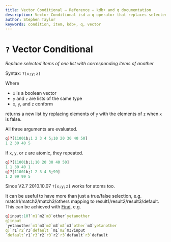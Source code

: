 ```yaml
---
title: Vector Conditional – Reference – kdb+ and q documentation
description: Vector Conditional isd a q operator that replaces selected items of one list with corresponding items of another.
author: Stephen Taylor
keywords: condition, item, kdb+, q, vector
---
```

# `?` Vector Conditional 




_Replace selected items of one list with corresponding items of another_

Syntax: `?[x;y;z]`

Where

-   `x` is a boolean vector
-   `y` and `z` are lists of the same type
-   `x`, `y`, and `z` conform

returns a new list by replacing elements of `y` with the elements of `z` when `x` is false. 

All three arguments are evaluated.

```q
q)?[11001b;1 2 3 4 5;10 20 30 40 50]
1 2 30 40 5
```

If `x`, `y`, or `z` are atomic, they repeated.

```q
q)?[11001b;1;10 20 30 40 50]
1 1 30 40 1
q)?[11001b;1 2 3 4 5;99]
1 2 99 99 5
```

Since V2.7 2010.10.07 `?[x;y;z]` works for atoms too.

It can be useful to have more than just a true/false selection, 
e.g. match1/match2/match3/others mapping to result1/result2/result3/default. This can be achieved with [Find](find.md), e.g.

```q
q)input:10?`m1`m2`m3`other`yetanother
q)input
`yetanother`m1`m3`m2`m3`m2`m3`other`m3`yetanother
q)`r1`r2`r3`default `m1`m2`m3?input
`default`r1`r3`r2`r3`r2`r3`default`r3`default
```
